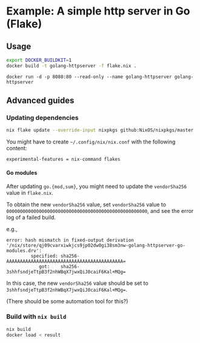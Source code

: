 # Example: A simple http server in Go (Flake)

## Usage

```bash
export DOCKER_BUILDKIT=1
docker build -t golang-httpserver -f flake.nix .
```

```
docker run -d -p 8080:80 --read-only --name golang-httpserver golang-httpserver
```

## Advanced guides
### Updating dependencies

```bash
nix flake update --override-input nixpkgs github:NixOS/nixpkgs/master
```

You might have to create `~/.config/nix/nix.conf` with the following content:
```
experimental-features = nix-command flakes
```


#### Go modules

After updating `go.{mod,sum}`, you might need to update the `vendorSha256` value in `flake.nix`.

To obtain the new `vendorSha256` value, set `vendorSha256` value to `0000000000000000000000000000000000000000000000000000`,
and see the error log of a failed build.

e.g.,
```
error: hash mismatch in fixed-output derivation '/nix/store/qj09cvarxiwkjcs9jp02dw0gi38sm3nw-golang-httpserver-go-modules.drv':
         specified: sha256-AAAAAAAAAAAAAAAAAAAAAAAAAAAAAAAAAAAAAAAAAAA=
            got:    sha256-3shhfsndjeTtpB3f2nhWBqX7jwxQiJ0caiF6Kal+MQg=
```

In this case, the new `vendorSha256` value should be set to `3shhfsndjeTtpB3f2nhWBqX7jwxQiJ0caiF6Kal+MQg=`.

(There should be some automation tool for this?)

### Build with `nix build`

```bash
nix build
docker load < result
```
